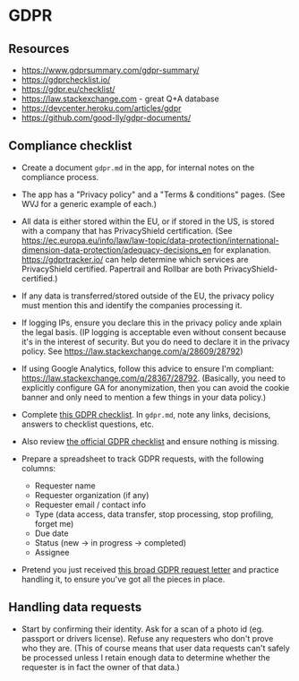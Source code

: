 # GDPR


## Resources

  * https://www.gdprsummary.com/gdpr-summary/
  * https://gdprchecklist.io/
  * https://gdpr.eu/checklist/
  * https://law.stackexchange.com - great Q+A database
  * https://devcenter.heroku.com/articles/gdpr
  * https://github.com/good-lly/gdpr-documents/


## Compliance checklist

  * Create a document `gdpr.md` in the app, for internal notes on the compliance process.

  * The app has a "Privacy policy" and a "Terms & conditions" pages.
    (See WVJ for a generic example of each.)

  * All data is either stored within the EU, or if stored in the US, is stored with a company that has PrivacyShield certification.
    (See https://ec.europa.eu/info/law/law-topic/data-protection/international-dimension-data-protection/adequacy-decisions_en for explanation. https://gdprtracker.io/ can help determine which services are PrivacyShield certified. Papertrail and Rollbar are both PrivacyShield-certified.)

  * If any data is transferred/stored outside of the EU, the privacy policy must mention this and identify the companies processing it.

  * If logging IPs, ensure you declare this in the privacy policy ande xplain the legal basis.
    (IP logging is acceptable even without consent because it's in the interest of security. But you do need to declare it in the privacy policy. See https://law.stackexchange.com/a/28609/28792)

  * If using Google Analytics, follow this advice to ensure I'm compliant: https://law.stackexchange.com/q/28367/28792.
    (Basically, you need to explicitly configure GA for anonymization, then you can avoid the cookie banner and only need to mention a few things in your data policy.)

  * Complete [this GDPR checklist](https://gdprchecklist.io/). In `gdpr.md`, note any links, decisions, answers to checklist questions, etc.

  * Also review [the official GDPR checklist](https://gdpr.eu/checklist/) and ensure nothing is missing.

  * Prepare a spreadsheet to track GDPR requests, with the following columns:
    - Requester name
    - Requester organization (if any)
    - Requester email / contact info
    - Type (data access, data transfer, stop processing, stop profiling, forget me)
    - Due date
    - Status (new -> in progress -> completed)
    - Assignee

  * Pretend you just received [this broad GDPR request letter](https://github.com/good-lly/gdpr-documents/blob/master/data-access/en/GDPR%20data%20access.md) and practice handling it, to ensure you've got all the pieces in place.


## Handling data requests

  * Start by confirming their identity. Ask for a scan of a photo id (eg. passport or drivers license). Refuse any requesters who don't prove who they are.
    (This of course means that user data requests can't safely be processed unless I retain enough data to determine whether the requester is in fact the owner of that data.)
